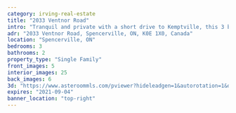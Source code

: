 ```yaml
---
category: irving-real-estate
title: "2033 Ventnor Road"
intro: "Tranquil and private with a short drive to Kemptville, this 3 bed 1 bath property is set on 16 treed acres."
adr: "2033 Ventnor Road, Spencerville, ON, K0E 1X0, Canada"
location: "Spencerville, ON"
bedrooms: 3
bathrooms: 2
property_type: "Single Family"
front_images: 5
interior_images: 25
back_images: 6
3d: "https://www.asteroommls.com/pviewer?hideleadgen=1&autorotation=1&defaultviewdollhouse=0&showdollhousehotspot=1&stopbgaudio=1&autonav=0&token=Y_LYCID0nkqBfq3uFbo5Xg"
expires: "2021-09-04"
banner_location: "top-right"
---
```

